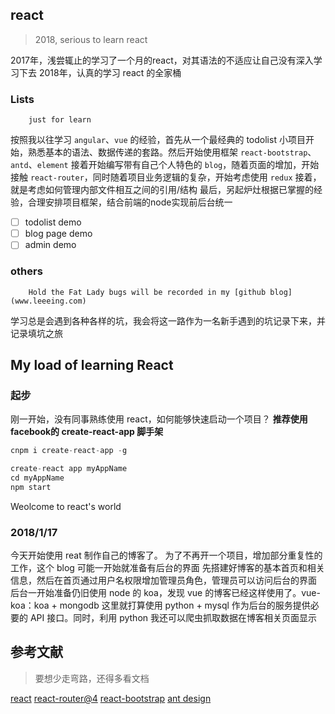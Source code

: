 ## react

> 2018, serious to learn react

2017年，浅尝辄止的学习了一个月的react，对其语法的不适应让自己没有深入学习下去
2018年，认真的学习 react 的全家桶

### Lists

		just for learn

按照我以往学习 `angular`、`vue` 的经验，首先从一个最经典的 todolist 小项目开始，熟悉基本的语法、数据传递的套路。然后开始使用框架 `react-bootstrap`、`antd`、`element`
接着开始编写带有自己个人特色的 `blog`，随着页面的增加，开始接触 `react-router`，同时随着项目业务逻辑的复杂，开始考虑使用 `redux`
接着，就是考虑如何管理内部文件相互之间的引用/结构
最后，另起炉灶根据已掌握的经验，合理安排项目框架，结合前端的node实现前后台统一

- [ ] todolist demo
- [ ] blog page demo
- [ ] admin demo

### others

		Hold the Fat Lady bugs will be recorded in my [github blog](www.leeeing.com)

学习总是会遇到各种各样的坑，我会将这一路作为一名新手遇到的坑记录下来，并记录填坑之旅

## My load of learning React

### 起步

刚一开始，没有同事熟练使用 react，如何能够快速启动一个项目？
**推荐使用facebook的 create-react-app 脚手架**

```js 快速启动
cnpm i create-react-app -g

create-react app myAppName
cd myAppName
npm start
```

Weolcome to react's world

### 2018/1/17

今天开始使用 reat 制作自己的博客了。
为了不再开一个项目，增加部分重复性的工作，这个 blog 可能一开始就准备有后台的界面
先搭建好博客的基本首页和相关信息，然后在首页通过用户名权限增加管理员角色，管理员可以访问后台的界面
后台一开始准备仍旧使用 node 的 koa，发现 vue 的博客已经这样使用了。vue-koa：koa + mongodb
这里就打算使用 python + mysql 作为后台的服务提供必要的 API 接口。同时，利用 python 我还可以爬虫抓取数据在博客相关页面显示

## 参考文献

> 要想少走弯路，还得多看文档

[react](https://react.bootcss.com/react/docs/forms.html)
[react-router@4](http://reacttraining.cn/web/example/basic)
[react-bootstrap](https://react-bootstrap.github.io/components/navbar/#home)
[ant design](https://ant.design/components/mention-cn/)